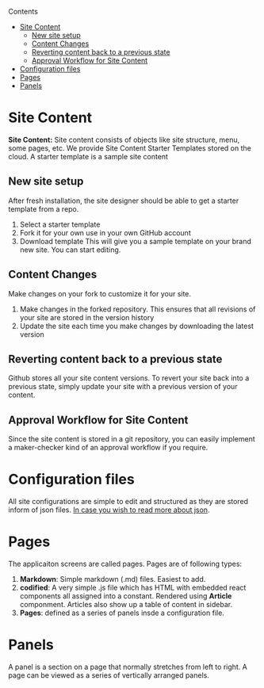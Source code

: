 Contents
- [Site Content](#site-content)
  - [New site setup](#new-site-setup)
  - [Content Changes](#content-changes)
  - [Reverting content back to a previous state](#reverting-content-back-to-a-previous-state)
  - [Approval Workflow for Site Content](#approval-workflow-for-site-content)
- [Configuration files](#configuration-files)
- [Pages](#pages)
- [Panels](#panels)


# Site Content
**Site Content:** Site content consists of objects like site structure, menu, some pages, etc. We provide Site Content Starter Templates stored on the cloud. A starter template is a sample site content

## New site setup
After fresh installation, the site designer should be able to get a starter template from a repo.

1. Select a starter template
1. Fork it for your own use in your own GitHub account
1. Download template This will give you a sample template on your brand new site. You can start editing.

## Content Changes
Make changes on your fork to customize it for your site.
1. Make changes in the forked repository. This ensures that all revisions of your site are stored in the version history
1. Update the site each time you make changes by downloading the latest version

## Reverting content back to a previous state
Github stores all your site content versions. To revert your site back into a previous state, simply update your site with a previous version of your content.

## Approval Workflow for Site Content
Since the site content is stored in a git repository, you can easily implement a maker-checker kind of an approval workflow if you require.

# Configuration files
All site configurations are simple to edit and structured as they are stored inform of json files. [In case you wish to read more about json](https://developer.mozilla.org/en-US/docs/Learn/JavaScript/Objects/JSON).

# Pages
The applicaiton screens are called pages. Pages are of following types:
1. **Markdown**: Simple markdown (.md) files. Easiest to add.  
2. **codified**: A very simple .js file which has HTML with embedded react components all assigned into a constant. Rendered using **Article** componment. Articles also show up a table of content in sidebar.
3. **Pages**: defined as a series of panels insde a configuration file. 

# Panels
A panel is a section on a page that normally stretches from left to right. A page can be viewed as a series of vertically arranged panels.  



